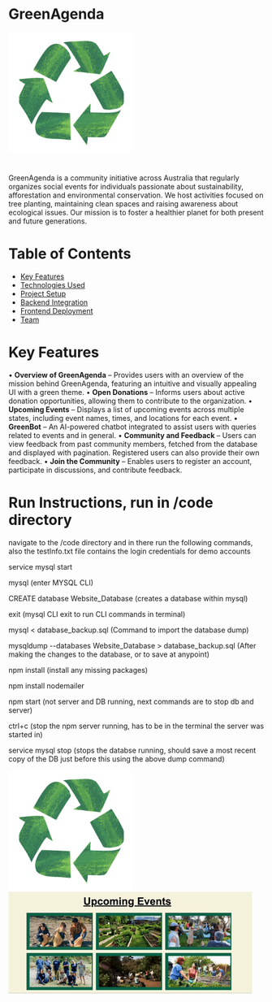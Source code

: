 # GreenAgenda
![alt text](/code/public/images/Logo.jpg)
#
GreenAgenda is a community initiative across Australia that regularly organizes social events for individuals passionate about sustainability, afforestation and environmental conservation. We host activities focused on tree planting, maintaining clean spaces and raising awareness about ecological issues. Our mission is to foster a healthier planet for both present and future generations.

# Table of Contents
- [Key Features](#key-features)
- [Technologies Used](#technologies-used)
- [Project Setup](#setup-and-deployment)
- [Backend Integration](#backend-integration)
- [Frontend Deployment](#frontend-deployment)
- [Team](#team)

# Key Features
• **Overview of GreenAgenda** – Provides users with an overview of the mission behind GreenAgenda, featuring an intuitive and visually appealing UI with a green theme.
• **Open Donations** – Informs users about active donation opportunities, allowing them to contribute to the organization.
• **Upcoming Events** – Displays a list of upcoming events across multiple states, including event names, times, and locations for each event.
• **GreenBot** – An AI-powered chatbot integrated to assist users with queries related to events and in general.
• **Community and Feedback** – Users can view feedback from past community members, fetched from the database and displayed with pagination. Registered users can also provide their own feedback.
• **Join the Community** – Enables users to register an account, participate in discussions, and contribute feedback.






# Run Instructions, run in /code directory
navigate to the /code directory and in there run the following commands, also the testInfo.txt file contains the login credentials for demo accounts

service mysql start

mysql (enter MYSQL CLI)

CREATE database Website_Database (creates a database within mysql)

exit (mysql CLI exit to run CLI commands in terminal)

mysql < database_backup.sql (Command to import the database dump)

mysqldump --databases Website_Database > database_backup.sql (After making the changes to the database, or to save at anypoint)

npm install (install any missing packages)

npm install nodemailer

npm start (not server and DB running, next commands are to stop db and server)

ctrl+c (stop the npm server running, has to be in the terminal the server was started in)

service mysql stop (stops the databse running, should save a most recent copy of the DB just before this using the above dump command)

![alt text](/code/public/images/Logo.jpg)
![Demo](/code/public/images/events_rendering.gif)
